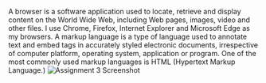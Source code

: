 A browser is a software application used to locate, retrieve and display content on the World Wide Web, including Web pages, images, video and other files. I use Chrome, Firefox, Internet Explorer and Microsoft Edge as my browsers.
A markup language is a type of language used to annotate text and embed tags in accurately styled electronic documents, irrespective of computer platform, operating system, application or program. One of the most commonly used markup languages is HTML (Hypertext Markup Language.)
<img src="https://user-images.githubusercontent.com/65258007/81870015-46fb5000-9532-11ea-92de-8c39cd46dc14.png" alt="Assignment 3 Screenshot">
